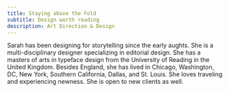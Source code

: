 ```yaml
---
title: Staying above the Fold
subtitle: Design worth reading
description: Art Direction & Design
---
```

Sarah has been designing for storytelling since the early aughts. She is a multi-disciplinary designer specializing in editorial design. She has a masters of arts in typeface design from the University of Reading in the United Kingdom. Besides England, she has lived in Chicago, Washington, DC, New York, Southern California, Dallas, and St. Louis. She loves traveling and experiencing newness. She is open to new clients as well.